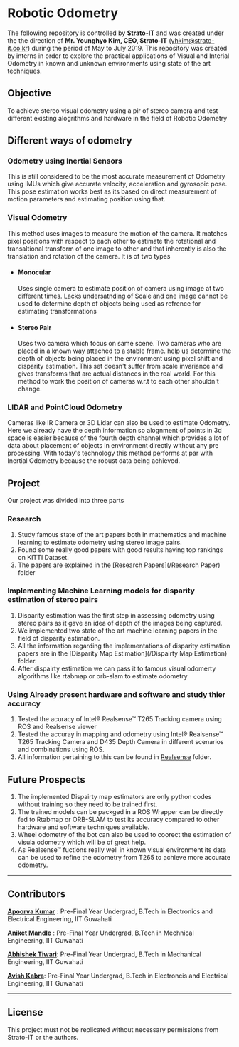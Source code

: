 # Robotic Odometry

The following repository is controlled by **[Strato-IT](https://stratoitkorea.com)** and was created under the
the direction of **Mr. Younghyo Kim, CEO, Strato-IT** (yhkim@strato-it.co.kr) during the period of May to July 2019. This repository was created by interns in order to explore the practical applications of Visual and Interial Odometry in known and unknown environments using state of the art techniques. 

## Objective

To achieve stereo visual odometry using a pir of stereo camera and test different existing alogrithms and hardware in the field of Robotic Odometry

## Different ways of odometry 

### Odometry using Inertial Sensors

This is still considered to be the most accurate measurement of Odometry using IMUs which give accurate velocity, acceleration and gyrosopic pose. This pose estimation works best as its based on direct measurement of motion parameters and estimating position using that.

### Visual Odometry

This method uses images to measure the motion of the camera. It matches pixel positions with respect to each other to estimate the rotational and transaltional transform of one image to other and that inherently is also the translation and rotation of the camera. It is of two types

- #### Monocular

    Uses single camera to estimate position of camera using image at two different times. Lacks undersatnding of Scale and one image cannot be used to determine depth of objects being used as refrence for estimating transformations

- #### Stereo Pair

    Uses two camera which focus on same scene. Two cameras who are placed in a known way attached to a stable frame. help us determine the depth of objects being placed in the environment using pixel shift and disparity estimation. This set doesn't suffer from scale invariance and gives transforms that are actual distances in the real world. For this method to work the position of cameras w.r.t to each other shouldn't change.

### LIDAR and PointCloud Odometry

Cameras like IR Camera or 3D Lidar can also be used to estimate Odometry. Here we already have the depth information so alognment of points in 3d space is easier because of the fourth depth channel which provides a lot of data about placement of objects in environment directly without any pre processing. With today's technology this method performs at par with Inertial Odometry because the robust data being achieved.

## Project

Our project was divided into three parts 
### Research

1. Study famous state of the art papers both in mathematics and machine learning to estimate odometry using stereo image pairs.
2. Found some really good papers with good results having top rankings on KITTI Dataset. 
3. The papers are explained in the [Research Papers](/Research Paper) folder

### Implementing Machine Learning models for disparity estimation of stereo pairs

1. Disparity estimation was the first step in assessing odometry using stereo pairs as it gave an idea of depth of the images being captured.
2. We implemented two state of the art machine learning papers in the field of disparity estimation.
3. All the information regarding the implementations of disparity estimation papers are in the [Disparity Map Estimation](/Dispairty Map Estimation) folder. 
4. After dispairty estimation we can pass it to famous visual odomerty algorithms like rtabmap or orb-slam to estimate odometry

### Using Already present hardware and software and study thier accuracy

1. Tested the acuracy of Intel&reg; Realsense&trade; T265 Tracking camera using ROS and Realsense viewer
2. Tested the accuray in mapping and odometry using Intel&reg; Realsense&trade; T265 Tracking Camera and D435 Depth Camera in different scenarios and combinations using ROS.
3. All information pertaining to this can be found in [Realsense](/Realsense) folder.

## Future Prospects

1. The implemented Dispairty map estimators are only python codes without training so they need to be trained first.
2. The trained models can be packged in a ROS Wrapper can be directly fed to Rtabmap or ORB-SLAM to test its accuracy compared to other hardware and software techniques available.
3. Wheel odometry of the bot can also be used to coorect the estimation of visula odometry which will be of great help. 
4. As Realsense&trade; fuctions really well in known visual environment its data can be used to refine the odometry from T265 to achieve more accurate odometry.

-------

## Contributors

**[Apoorva Kumar](https://cybr17crwlr.github.io)** : Pre-Final Year Undergrad, B.Tech in Electronics and Electrical Engineering, IIT Guwahati

**[Aniket Mandle](https://linkedin.com/in/aniketmandle)** : Pre-Final Year Undergrad, B.Tech in Mechnical Engineering, IIT Guwahati

**[Abhishek Tiwari](https://linkedin.com/in/abhishektiwari18448)**: Pre-Final Year Undergrad, B.Tech in Mechanical Engineering, IIT Guwahati

**[Avish Kabra](https://linkedin.com/in/avish-kabra)**: Pre-Final Year Undergrad, B.Tech in Electroncis and Electrical Engineering, IIT Guwahati

-------

## License

This project must not be replicated without necessary permissions from Strato-IT or the authors.

